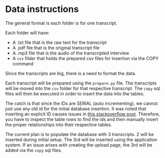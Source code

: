 # Data instructions

The general format is each folder is for one transcript.

Each folder will have:
* A .txt file that is the raw text for the transcript
* A .pdf file that is the original transcript file
* A .mp3 file that is the audio of the transcripted interview
* A `csv` filder that holds the prepared csv files for insertion via the COPY command

Since the transcripts are big, there is a need to format the data.

Each transcript will be prepared using the `prepare.py` file. The transcripts will be moved into the `csv` folder for that respective transcript. The `copy` sql files will then be executed in order to insert the data into the tables.

The catch is that since the IDs are SERIAL (auto incrementing), we cannot just use any old id for the initial database insertion. It was noted that inserting an explicit ID causes issues in [this stackoverflow post](https://stackoverflow.com/questions/9108833/postgres-autoincrement-not-updated-on-explicit-id-inserts). Therefore, you have to inspect the table rows to find the ids and then manually insert the proper relationships into their respective tables.

The current plan is to populate the database with 3 transcripts. 2 will be inserted during initial setup. The 3rd will be inserted using the application system. If an issue arises with creating the upload page, the 3rd will be added via the `copy` sql files.